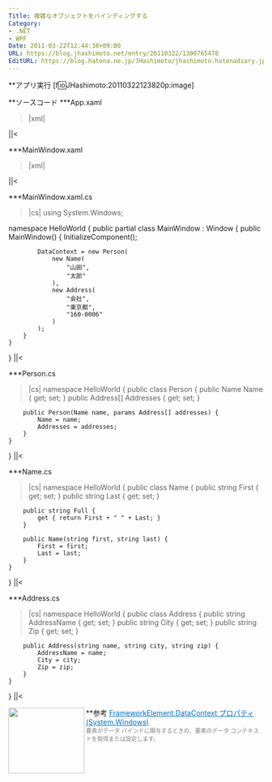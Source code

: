 ```yaml
---
Title: 複雑なオブジェクトをバインディングする
Category:
- .NET
- WPF
Date: 2011-03-22T12:44:38+09:00
URL: https://blog.jhashimoto.net/entry/20110322/1300765478
EditURL: https://blog.hatena.ne.jp/JHashimoto/jhashimoto.hatenadiary.jp/atom/entry/12921228815717257904
---
```


**アプリ実行
[f:id:JHashimoto:20110322123820p:image]

**ソースコード
***App.xaml
>|xml|
<Application x:Class="HelloWorld.App"
             xmlns="http://schemas.microsoft.com/winfx/2006/xaml/presentation"
             xmlns:x="http://schemas.microsoft.com/winfx/2006/xaml"
             StartupUri="MainWindow.xaml">
</Application>
||<

***MainWindow.xaml
>|xml|
<Window x:Class="HelloWorld.MainWindow"
        xmlns="http://schemas.microsoft.com/winfx/2006/xaml/presentation"
        xmlns:x="http://schemas.microsoft.com/winfx/2006/xaml"
        Title="MainWindow" Height="150" Width="200">
    <StackPanel>
        <ContentControl Content="{Binding Path=Name.Full}" />
        <TextBlock Text="{Binding Path=Addresses[0].AddressName}" />
        <TextBlock Text="{Binding Path=Addresses[0].Zip}" />
        <TextBlock Text="{Binding Path=Addresses[0].City}" />
    </StackPanel>
</Window>
||<

***MainWindow.xaml.cs
>|cs|
using System.Windows;

namespace HelloWorld {
    public partial class MainWindow : Window {
        public MainWindow() {
            InitializeComponent();

            DataContext = new Person(
                new Name(
                    "山田",
                    "太郎"
                ),
                new Address(
                    "会社",
                    "東京都",
                    "160-0006"
                )
            );
        }
    }
}
||<

***Person.cs
>|cs|
namespace HelloWorld {
    public class Person {
        public Name Name { get; set; }
        public Address[] Addresses { get; set; }

        public Person(Name name, params Address[] addresses) {
            Name = name;
            Addresses = addresses;
        }
    }
}
||<

***Name.cs
>|cs|
namespace HelloWorld {
    public class Name {
        public string First { get; set; }
        public string Last { get; set; }

        public string Full {
            get { return First + " " + Last; }
        }

        public Name(string first, string last) {
            First = first;
            Last = last;
        }
    }
}
||<

***Address.cs
>|cs|
namespace HelloWorld {
    public class Address {
        public string AddressName { get; set; }
        public string City { get; set; }
        public string Zip { get; set; }

        public Address(string name, string city, string zip) {
            AddressName = name;
            City = city;
            Zip = zip;
        }
    }
}
||<

**参考
<a href="http://msdn.microsoft.com/ja-jp/library/system.windows.frameworkelement.datacontext.aspx" target="_blank"><img class="alignleft" align="left" border="0" src="http://capture.heartrails.com/150x130/shadow?http://msdn.microsoft.com/ja-jp/library/system.windows.frameworkelement.datacontext.aspx" alt="" width="150" height="130" /></a><a style="color:#0070C5;" href="http://msdn.microsoft.com/ja-jp/library/system.windows.frameworkelement.datacontext.aspx" target="_blank">FrameworkElement.DataContext プロパティ (System.Windows)</a><a href="http://b.hatena.ne.jp/entry/http://msdn.microsoft.com/ja-jp/library/system.windows.frameworkelement.datacontext.aspx" target="_blank"><img border="0" src="http://b.hatena.ne.jp/entry/image/http://msdn.microsoft.com/ja-jp/library/system.windows.frameworkelement.datacontext.aspx" alt="" /></a><br><span style="color: #808080;font-size: 80%;">要素がデータ バインドに関与するときの、要素のデータ コンテキストを取得または設定します。</span><br style="clear:both;" />
